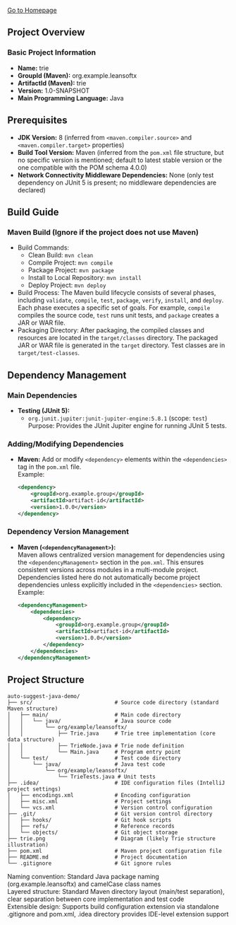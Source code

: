 [Go to Homepage](../README.md)

## Project Overview
### Basic Project Information
- **Name:** trie
- **GroupId (Maven):** org.example.leansoftx
- **ArtifactId (Maven):** trie
- **Version:** 1.0-SNAPSHOT
- **Main Programming Language:** Java

## Prerequisites
- **JDK Version:** 8 (inferred from `<maven.compiler.source>` and `<maven.compiler.target>` properties)
- **Build Tool Version:** Maven (inferred from the `pom.xml` file structure, but no specific version is mentioned; default to latest stable version or the one compatible with the POM schema 4.0.0)
- **Network Connectivity Middleware Dependencies:** None (only test dependency on JUnit 5 is present; no middleware dependencies are declared)

## Build Guide
### Maven Build (Ignore if the project does not use Maven)
- Build Commands:
    - Clean Build: `mvn clean`
    - Compile Project: `mvn compile`
    - Package Project: `mvn package`
    - Install to Local Repository: `mvn install`
    - Deploy Project: `mvn deploy`
- Build Process: The Maven build lifecycle consists of several phases, including `validate`, `compile`, `test`, `package`, `verify`, `install`, and `deploy`. Each phase executes a specific set of goals. For example, `compile` compiles the source code, `test` runs unit tests, and `package` creates a JAR or WAR file.
- Packaging Directory: After packaging, the compiled classes and resources are located in the `target/classes` directory. The packaged JAR or WAR file is generated in the `target` directory. Test classes are in `target/test-classes`.

## Dependency Management
### Main Dependencies
- **Testing (JUnit 5):**  
  - `org.junit.jupiter:junit-jupiter-engine:5.8.1` (scope: `test`)  
    Purpose: Provides the JUnit Jupiter engine for running JUnit 5 tests.

### Adding/Modifying Dependencies
- **Maven:** Add or modify `<dependency>` elements within the `<dependencies>` tag in the `pom.xml` file.  
  Example:  
  ```xml
  <dependency>
      <groupId>org.example.group</groupId>
      <artifactId>artifact-id</artifactId>
      <version>1.0.0</version>
  </dependency>
  ```

### Dependency Version Management
- **Maven (`<dependencyManagement>`):**  
  Maven allows centralized version management for dependencies using the `<dependencyManagement>` section in the `pom.xml`. This ensures consistent versions across modules in a multi-module project. Dependencies listed here do not automatically become project dependencies unless explicitly included in the `<dependencies>` section.  
  Example:  
  ```xml
  <dependencyManagement>
      <dependencies>
          <dependency>
              <groupId>org.example.group</groupId>
              <artifactId>artifact-id</artifactId>
              <version>1.0.0</version>
          </dependency>
      </dependencies>
  </dependencyManagement>
  ```





## Project Structure

```text
auto-suggest-java-demo/
├── src/                          # Source code directory (standard Maven structure)
│   ├── main/                     # Main code directory
│   │   └── java/                 # Java source code
│   │       └── org/example/leansoftx/
│   │           ├── Trie.java     # Trie tree implementation (core data structure)
│   │           ├── TrieNode.java # Trie node definition
│   │           └── Main.java     # Program entry point
│   └── test/                     # Test code directory
│       └── java/                 # Java test code
│           └── org/example/leansoftx/
│               └── TrieTests.java # Unit tests
├── .idea/                        # IDE configuration files (IntelliJ project settings)
│   ├── encodings.xml             # Encoding configuration
│   ├── misc.xml                  # Project settings
│   └── vcs.xml                   # Version control configuration
├── .git/                         # Git version control directory
│   ├── hooks/                    # Git hook scripts
│   ├── refs/                     # Reference records
│   └── objects/                  # Git object storage
├── trie.png                      # Diagram (likely Trie structure illustration)
├── pom.xml                       # Maven project configuration file
├── README.md                     # Project documentation
└── .gitignore                    # Git ignore rules
```

Naming convention: Standard Java package naming (org.example.leansoftx) and camelCase class names  
Layered structure: Standard Maven directory layout (main/test separation), clear separation between core implementation and test code  
Extensible design: Supports build configuration extension via standalone .gitignore and pom.xml, .idea directory provides IDE-level extension support